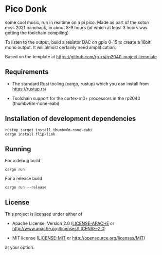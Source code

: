 # Pico Donk

some cool music, run in realtime on a pi pico.
Made as part of the soton ecss 2021 nanohack, in about 8-9 hours (of which at least 3 hours was getting the toolchain compiling)

To listen to the output, build a resistor DAC on gpio 0-15 to create a 16bit mono output.
It will almost certainly need amplification.

Based on the template at https://github.com/rp-rs/rp2040-project-template

## Requirements
- The standard Rust tooling (cargo, rustup) which you can install from https://rustup.rs/

- Toolchain support for the cortex-m0+ processors in the rp2040 (thumbv6m-none-eabi)

## Installation of development dependencies
```
rustup target install thumbv6m-none-eabi
cargo install flip-link
```

## Running

For a debug build
```
cargo run
```
For a release build
```
cargo run --release
```
  
## License

This project is licensed under either of

- Apache License, Version 2.0 ([LICENSE-APACHE](LICENSE-APACHE) or
  http://www.apache.org/licenses/LICENSE-2.0)

- MIT license ([LICENSE-MIT](LICENSE-MIT) or http://opensource.org/licenses/MIT)

at your option.
